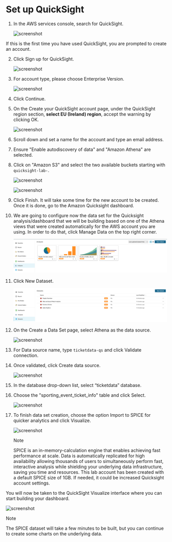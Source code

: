 # Set up QuickSight

1.	In the AWS services console, search for QuickSight.

    ![screenshot](img/1.png)

If this is the first time you have used QuickSight, you are prompted to create an account. 

2.	Click Sign up for QuickSight.

    ![screenshot](img/2.png)

3.	For account type, please choose Enterprise Version.

    ![screenshot](img/3.png)

4.	Click Continue.

5.	On the Create your QuickSight account page, under the QuickSight region section,  **select EU (Ireland) region**, accept the warning by clicking OK.

    ![screenshot](img/4.png)

6.  Scroll down and set a name for the account and type an email address.

7.	Ensure "Enable autodiscovery of data" and "Amazon Athena" are selected.

8.	Click on "Amazon S3" and select the two available buckets starting with `quicksight-lab-`.

    ![screenshot](img/5.png)

    ![screenshot](img/6.png)

9.	Click Finish. It will take some time for the new account to be created. Once it is done, go to the Amazon Quicksight dashboard.

10.	We are going to configure now the data set for the Quicksight analysis/dashboard that we will be building based on one of the Athena views that were created automatically for the AWS account you are using. In order to do that, click Manage Data on the top right corner.

    ![screenshot](img/7.png)

11.	Click New Dataset.

    ![screenshot](img/8.png)

12.	On the Create a Data Set page, select Athena as the data source.

    ![screenshot](img/9.png)

13.	For Data source name, type `ticketdata-qs` and click Validate connection.

14.	Once validated, click Create data source.

    ![screenshot](img/10.png)

15.	In the database drop-down list, select “ticketdata” database.

16.	Choose the "sporting_event_ticket_info" table and click Select.

    ![screenshot](img/11.png)

17.	To finish data set creation, choose the option Import to SPICE for quicker analytics and click Visualize.

    ![screenshot](img/12.png)

    > [!NOTE]
    > SPICE is an in-memory-calculation engine that enables achieving fast performance at scale. Data is automatically replicated for high availability allowing thousands of users to simultaneously perform fast, interactive analysis while shielding your underlying data infrastructure, saving you time and resources. This lab account has been created with a default SPICE size of 1GB. If needed, it could be increased Quicksight account settings.

You will now be taken to the QuickSight Visualize interface where you can start building your dashboard.  

![screenshot](img/13.png)

> [!NOTE]
> The SPICE dataset will take a few minutes to be built, but you can continue to create some charts on the underlying data.
